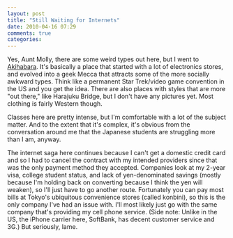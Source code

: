 ```yaml
---
layout: post
title: "Still Waiting for Internets"
date: 2010-04-16 07:29
comments: true
categories: 
---
```


Yes, Aunt Molly, there are some weird types out here, but I went to
[Akihabara][akiba]. It's basically a place that started with a lot of
electronics stores, and evolved into a geek Mecca that attracts some of the more
socially awkward types. Think like a permanent Star Trek/video game convention
in the US and you get the idea. There are also places with styles that are more
"out there," like Harajuku Bridge, but I don't have any pictures yet. Most
clothing is fairly Western though.

Classes here are pretty intense, but I'm comfortable with a lot of the subject
matter. And to the extent that it's complex, it's obvious from the conversation
around me that the Japanese students are struggling more than I am, anyway.

The internet saga here continues because I can't get a domestic credit card and
so I had to cancel the contract with my intended providers since that was the
only payment method they accepted. Companies look at my 2-year visa, college
student status, and lack of yen-denominated savings (mostly because I'm holding
back on converting because I think the yen will weaken), so I'll just have to
go another route. Fortunately you can pay most bills at Tokyo's ubiquitous
convenience stores (called konbini), so this is the only company I've had an
issue with. I'll most likely just go with the same company that's providing
my cell phone service. (Side note: Unlike in the US, the iPhone carrier here,
SoftBank, has decent customer service and 3G.) But seriously, lame.

  [akiba]:http://en.wikipedia.org/wiki/Akihabara
